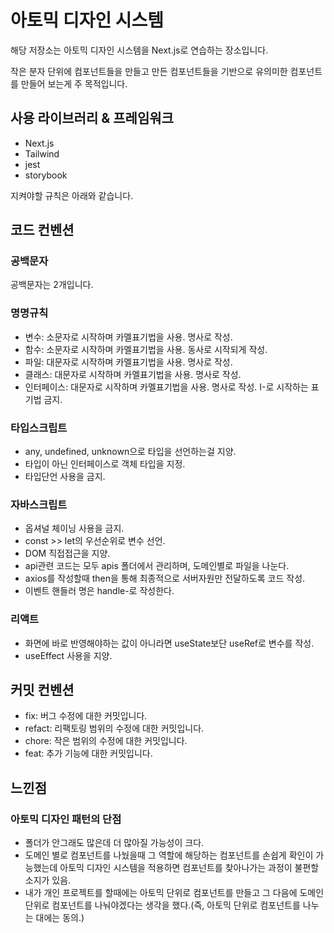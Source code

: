 # 아토믹 디자인 시스템
해당 저장소는 아토믹 디자인 시스템을 Next.js로 연습하는 장소입니다.

작은 분자 단위에 컴포넌트들을 만들고 만든 컴포넌트들을 기반으로 유의미한 컴포넌트를 만들어 보는게 주 목적입니다.

## 사용 라이브러리 & 프레임워크
- Next.js
- Tailwind
- jest
- storybook

지켜야할 규칙은 아래와 같습니다.

## 코드 컨벤션

### 공백문자
공백문자는 2개입니다.

### 명명규칙
- 변수: 소문자로 시작하며 카멜표기법을 사용. 명사로 작성.
- 함수: 소문자로 시작하며 카멜표기법을 사용. 동사로 시작되게 작성.
- 파일: 대문자로 시작하며 카멜표기법을 사용. 명사로 작성.
- 클래스: 대문자로 시작하며 카멜표기법을 사용. 명사로 작성.
- 인터페이스: 대문자로 시작하며 카멜표기법을 사용. 명사로 작성. I-로 시작하는 표기법 금지.

### 타입스크립트
- any, undefined, unknown으로 타입을 선언하는걸 지양.
- 타입이 아닌 인터페이스로 객체 타입을 지정.
- 타입단언 사용을 금지.

### 자바스크립트
- 옵셔널 체이닝 사용을 금지.
- const >> let의 우선순위로 변수 선언.
- DOM 직접접근을 지양.
- api관련 코드는 모두 apis 폴더에서 관리하며, 도메인별로 파일을 나눈다.
- axios를 작성할때 then을 통해 최종적으로 서버자원만 전달하도록 코드 작성.
- 이벤트 핸들러 명은 handle-로 작성한다.

### 리액트
- 화면에 바로 반영해야하는 값이 아니라면 useState보단 useRef로 변수를 작성.
- useEffect 사용을 지양.

## 커밋 컨벤션
- fix: 버그 수정에 대한 커밋입니다.
- refact: 리팩토링 범위의 수정에 대한 커밋입니다.
- chore: 작은 범위의 수정에 대한 커밋입니다.
- feat: 추가 기능에 대한 커밋입니다.


## 느낀점
### 아토믹 디자인 패턴의 단점
- 폴더가 안그래도 많은데 더 많아질 가능성이 크다.
- 도메인 별로 컴포넌트를 나눴을때 그 역할에 해당하는 컴포넌트를 손쉽게 확인이 가능했는데 아토믹 디자인 시스템을 적용하면 컴포넌트를 찾아나가는 과정이 불편할 소지가 있음.
- 내가 개인 프로젝트를 할때에는 아토믹 단위로 컴포넌트를 만들고 그 다음에 도메인 단위로 컴포넌트를 나눠야겠다는 생각을 했다.(즉, 아토믹 단위로 컴포넌트를 나누는 대에는 동의.)